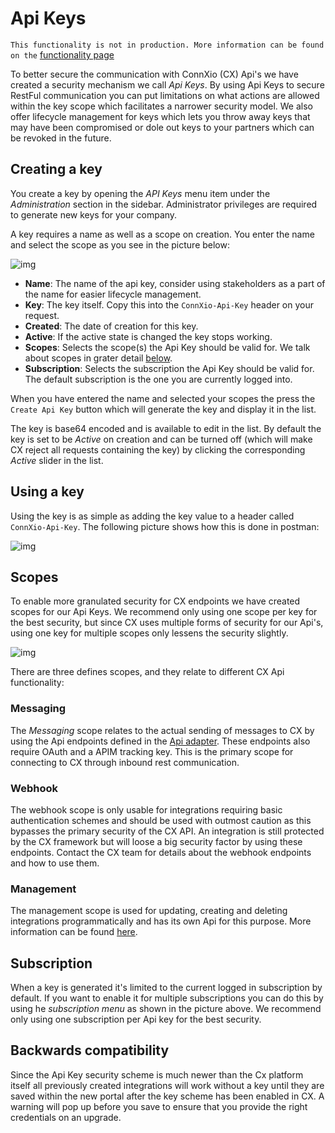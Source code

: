 
# Api Keys

`This functionality is not in production. More information can be found on the` [functionality page](/Functionality)

To better secure the communication with ConnXio (CX) Api's we have created a security mechanism we call *Api Keys*. By using Api Keys to secure RestFul communication you can put limitations on what actions are allowed within the key scope which facilitates a narrower security model. We also offer lifecycle management for keys which lets you throw away keys that may have been compromised or dole out keys to your partners which can be revoked in the future.

## Creating a key

You create a key by opening the *API Keys* menu item under the *Administration* section in the sidebar. Administrator privileges are required to generate new keys for your company.

A key requires a name as well as a scope on creation. You enter the name and select the scope as you see in the picture below:

![img](https://cmhpictsa.blob.core.windows.net/pictures/ApiKey_create.png?sv=2020-10-02&st=2022-06-10T11%3A57%3A23Z&se=2040-06-11T11%3A57%3A00Z&sr=b&sp=r&sig=J1aKZcpbXt4XP4uoyfP%2B04F2wKsP8HUDedH9HeIg9SM%3D)

- **Name**: The name of the api key, consider using stakeholders as a part of the name for easier lifecycle management.
- **Key**: The key itself. Copy this into the `ConnXio-Api-Key` header on your request.
- **Created**: The date of creation for this key.
- **Active**: If the active state is changed the key stops working.
- **Scopes**: Selects the scope(s) the Api Key should be valid for. We talk about scopes in grater detail [below](#scopes).
- **Subscription**: Selects the subscription the Api Key should be valid for. The default subscription is the one you are currently logged into.

When you have entered the name and selected your scopes the press the `Create Api Key` button which will generate the key and display it in the list.

The key is base64 encoded and is available to edit in the list. By default the key is set to be *Active* on creation and can be turned off (which will make CX reject all requests containing the key) by clicking the corresponding *Active* slider in the list.

## Using a key

Using the key is as simple as adding the key value to a header called `ConnXio-Api-Key`. The following picture shows how this is done in postman:

![img](https://cmhpictsa.blob.core.windows.net/pictures/ApiKey_Postman.png?sv=2020-10-02&st=2022-08-03T09%3A25%3A35Z&se=2030-08-04T09%3A25%3A00Z&sr=b&sp=r&sig=eIN4qgy68j2IoryW2%2BTrj1dDEy0h5%2FKLouq9xfFeZGs%3D)

## Scopes

To enable more granulated security for CX endpoints we have created scopes for our Api Keys. We recommend only using one scope per key for the best security, but since CX uses multiple forms of security for our Api's, using one key for multiple scopes only lessens the security slightly.

![img](https://cmhpictsa.blob.core.windows.net/pictures/ApiKey_Scopes.png?sv=2020-10-02&st=2022-06-10T11%3A56%3A38Z&se=2040-06-11T11%3A56%3A00Z&sr=b&sp=r&sig=QR1yJFNOq8htrguGLwyWgfzczcKQmf3m%2BVxIQbZVp7w%3D)

There are three defines scopes, and they relate to different CX Api functionality:

### Messaging

The *Messaging* scope relates to the actual sending of messages to CX by using the Api endpoints defined in the [Api adapter](/Adapters/Inbound/api.md). These endpoints also require OAuth and a APIM tracking key. This is the primary scope for connecting to CX through inbound rest communication.

### Webhook

The webhook scope is only usable for integrations requiring basic authentication schemes and should be used with outmost caution as this bypasses the primary security of the CX API. An integration is still protected by the CX framework but will loose a big security factor by using these endpoints. Contact the CX team for details about the webhook endpoints and how to use them.

### Management

The management scope is used for updating, creating and deleting integrations programmatically and has its own Api for this purpose. More information can be found [here](/Management/management-api.md).

## Subscription

When a key is generated it's limited to the current logged in subscription by default. If you want to enable it for multiple subscriptions you can do this by using he *subscription menu* as shown in the picture above. We recommend only using one subscription per Api key for the best security.

## Backwards compatibility

Since the Api Key security scheme is much newer than the Cx platform itself all previously created integrations will work without a key until they are saved within the new portal after the key scheme has been enabled in CX. A warning will pop up before you save to ensure that you provide the right credentials on an upgrade.
